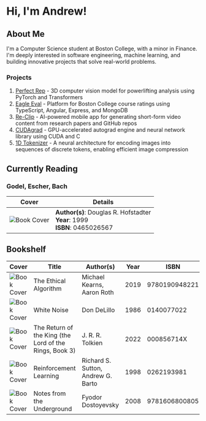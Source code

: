 # Hi, I'm Andrew!

## About Me
I'm a Computer Science student at Boston College, with a minor in Finance. I'm deeply interested in software engineering, machine learning, and building innovative projects that solve real-world problems.

### Projects
1. [Perfect Rep](https://github.com/AndrewBoessen/PerfectRep) - 3D computer vision model for powerlifting analysis using PyTorch and Transformers
2. [Eagle Eval](https://github.com/AndrewBoessen/EagleEval) - Platform for Boston College course ratings using TypeScript, Angular, Express, and MongoDB
3. [Re-Clip](https://github.com/AndrewBoessen/Re-Clip) - AI-powered mobile app for generating short-form video content from research papers and GitHub repos
4. [CUDAgrad](https://github.com/AndrewBoessen/CUDAgrad) - GPU-accelerated autograd engine and neural network library using CUDA and C
5. [1D Tokenizer](https://github.com/AndrewBoessen/simple-1d-tokenizer) - A neural architecture for encoding images into sequences of discrete tokens, enabling efficient image compression
## Currently Reading

### Godel, Escher, Bach

| Cover | Details |
| ----- | ------- |
| ![Book Cover](http://books.google.com/books/content?id=izy9Tg6rmb8C&printsec=frontcover&img=1&zoom=1&source=gbs_api) | **Author(s)**: Douglas R. Hofstadter<br>**Year**: 1999<br>**ISBN**: 0465026567 |

## Bookshelf

| Cover | Title | Author(s) | Year | ISBN |
| ----- | ----- | --------- | ---- | ---- |
| ![Book Cover](http://books.google.com/books/content?id=z5OzDwAAQBAJ&printsec=frontcover&img=1&zoom=5&edge=curl&source=gbs_api) | The Ethical Algorithm | Michael Kearns, Aaron Roth | 2019 | 9780190948221 |
| ![Book Cover](http://books.google.com/books/content?id=HHqMEAAAQBAJ&printsec=frontcover&img=1&zoom=5&source=gbs_api) | White Noise | Don DeLillo | 1986 | 0140077022 |
| ![Book Cover](http://books.google.com/books/content?id=1gE5zwEACAAJ&printsec=frontcover&img=1&zoom=5&source=gbs_api) | The Return of the King (the Lord of the Rings, Book 3) | J. R. R. Tolkien | 2022 | 000856714X |
| ![Book Cover](http://books.google.com/books/content?id=CAFR6IBF4xYC&printsec=frontcover&img=1&zoom=5&edge=curl&source=gbs_api) | Reinforcement Learning | Richard S. Sutton, Andrew G. Barto | 1998 | 0262193981 |
| ![Book Cover](http://books.google.com/books/content?id=TQgtzTwETJ4C&printsec=frontcover&img=1&zoom=5&source=gbs_api) | Notes from the Underground | Fyodor Dostoyevsky | 2008 | 9781606800805 |
